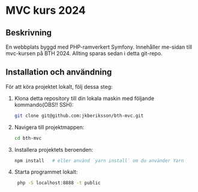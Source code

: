 # MVC kurs 2024

## Beskrivning

En webbplats byggd med PHP-ramverkert Symfony. Innehåller me-sidan till mvc-kursen på BTH 2024. Allting sparas sedan i detta git-repo.

## Installation och användning

För att köra projektet lokalt, följ dessa steg:

1. Klona detta repository till din lokala maskin med följande kommando(OBS!! SSH):

    ```bash
    git clone git@github.com:jkberiksson/bth-mvc.git
    ```

2. Navigera till projektmappen:

    ```bash
    cd bth-mvc
    ```

3. Installera projektets beroenden:

    ```bash
    npm install   # eller använd `yarn install` om du använder Yarn
    ```

4. Starta programmet lokalt:
   
   ```bash
    php -S localhost:8888 -t public
    ```
